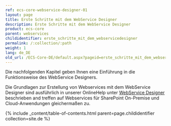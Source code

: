 ```yaml
---
ref: ecs-core-webservice-designer-01
layout: page
title: Erste Schritte mit dem WebService Designer
description: Erste Schritte mit dem WebService Designer
product: ecs-core
parent: webservices
childidentifier: erste_schritte_mit_dem_webservicedesigner
permalink: /:collection/:path
weight: 1
lang: de_DE
old_url: /ECS-Core-DE/default.aspx?pageid=erste_schritte_mit_dem_webservicedesigner
---
```


Die nachfolgenden Kapitel geben Ihnen eine Einführung in die Funktionsweise des WebService Designers.

Die Grundlagen zur Erstellung von Webservices mit dem WebService Designer sind ausführlich in unserer OnlineHelp unter [WebService Designer](../../ecs-de/webservice-designer) beschrieben and treffen auf Webservices für SharePoint On-Premise und Cloud-Anwendungen gleichermaßen zu.  

{% include _content/table-of-contents.html parent=page.childidentifier collection=site.de %}
